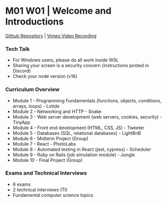 # M01 W01 | Welcome and Introductions
[Github Repository](https://github.com/Alfredo08/Cohort-February-17-2025/tree/main/M01W03%20-%20TDD%20with%20Mocha%20%26%20Chai) | [Vimeo Video Recording](https://vimeo.com/1099527480/49ab88f1f1?share=copy)
### Tech Talk
* For Windows users, please do all work inside WSL
* Sharing your screen is a security concern (instructions posted in Discord)
* Check your node version (v16)

### Curriculum Overview
* Module 1 - Programming Fundamentals (functions, objects, conditions, arrays, loops) - Lotide
* Module 2 - Networking and HTTP - Snake
* Module 3 - Web server development (web servers, cookies, security) - TinyApp
* Module 4 - Front end development (HTML, CSS, JS) - Tweeter
* Module 5 - Databases (SQL, relational databases) - LightBnB
* Module 6 - Midterm Project (Group)
* Module 7 - React - PhotoLabs
* Module 8 - Automated testing in React (jest, cypress) - Scheduler
* Module 9 - Ruby on Rails (job simulation module) - Jungle
* Module 10 - Final Project (Group)

### Exams and Technical Interviews
* 6 exams
* 2 technical interviews (TI)
* Fundamental computer science topics
